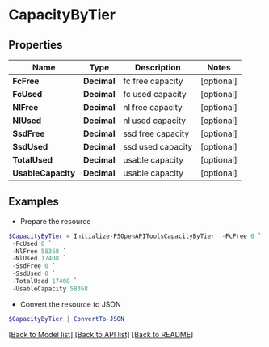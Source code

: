 # CapacityByTier
## Properties

Name | Type | Description | Notes
------------ | ------------- | ------------- | -------------
**FcFree** | **Decimal** | fc free capacity | [optional] 
**FcUsed** | **Decimal** | fc used capacity | [optional] 
**NlFree** | **Decimal** | nl free capacity | [optional] 
**NlUsed** | **Decimal** | nl used capacity | [optional] 
**SsdFree** | **Decimal** | ssd free capacity | [optional] 
**SsdUsed** | **Decimal** | ssd used capacity | [optional] 
**TotalUsed** | **Decimal** | usable capacity | [optional] 
**UsableCapacity** | **Decimal** | usable capacity | [optional] 

## Examples

- Prepare the resource
```powershell
$CapacityByTier = Initialize-PSOpenAPIToolsCapacityByTier  -FcFree 0 `
 -FcUsed 0 `
 -NlFree 58368 `
 -NlUsed 17408 `
 -SsdFree 0 `
 -SsdUsed 0 `
 -TotalUsed 17408 `
 -UsableCapacity 58368
```

- Convert the resource to JSON
```powershell
$CapacityByTier | ConvertTo-JSON
```

[[Back to Model list]](../README.md#documentation-for-models) [[Back to API list]](../README.md#documentation-for-api-endpoints) [[Back to README]](../README.md)

